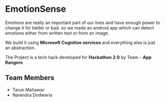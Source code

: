 # EmotionSense

Emotions are really an important part of our lives and have enough power to change it for better or bad.
so we made an android app which can detect emotions either from written text or from an image.

We build it using **Microsoft Cognitive services** and everything else is just an abstraction.

The Project is a tech hack developed for  __Hackathon 2.0__   by Team - **App Rangers**

## Team Members
* Tarun Mahawar
* Narendra Dodwaria

